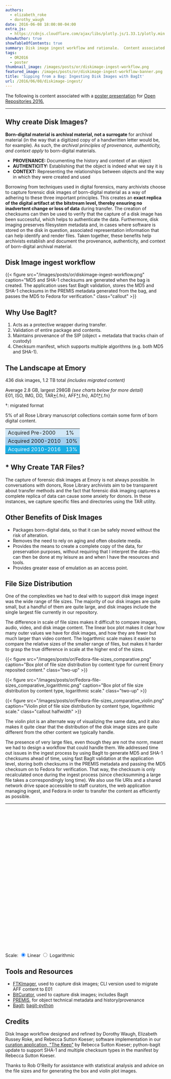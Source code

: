 ```yaml
---
authors:
  - elizabeth_roke
  - dorothy_waugh
date: 2016-06-08 18:00:00-04:00
extra_js:
  - https://cdnjs.cloudflare.com/ajax/libs/plotly.js/1.33.1/plotly.min.js
showAuthor: true
showTableOfContents: true
summary: Disk image ingest workflow and rationale.  Content associated with a poster for OR2016.
tags:
  - OR2016
  - poster
thumbnail_image: /images/posts/or/diskimage-ingest-workflow.png
featured_image: /images/posts/or/diskimage-ingest-workflow-banner.png
title: 'Sipping from a Bag: Ingesting Disk Images with BagIt'
url: /2016/06/08/diskimage-ingest/
---
```



The following is content associated with a [poster presentation](https://pid.emory.edu/ark:/25593/rpff8) for [Open Repositories 2016.](http://or2016.net/)

* * *

## Why create Disk Images?

**Born-digital material is archival material, not a surrogate** for archival material (in the way that a digitized copy of a handwritten letter would be, for example). As such, the *archival principles of provenance, authenticity, and context apply* to born-digital materials.

*  **PROVENANCE:** Documenting the history and context of an object
*  **AUTHENTICITY:** Establishing that the object is indeed what we say it is
*  **CONTEXT:** Representing the relationships between objects and the way in which they were created and used

Borrowing from techniques used in digital forensics, many archivists choose to capture forensic disk images of born-digital material as a way of adhering to these three important principles. This creates an **exact replica of the digital artifact at the bitstream level, thereby ensuring no inadvertent change or loss of data** during transfer. The creation of checksums can then be used to verify that the capture of a disk image has been successful, which helps to authenticate the data. Furthermore, disk imaging preserves filesystem metadata and, in cases where software is stored on the disk in question, associated representation information that can help identify and render files. Taken together, these benefits help archivists establish and document the provenance, authenticity, and context of born-digital archival material.

## Disk Image ingest workflow

{{< figure src="/images/posts/or/diskimage-ingest-workflow.png" caption="MD5 and SHA-1 checksums are generated when the bag is created.  The application uses fast BagIt validation, stores the MD5 and SHA-1 checksums in the PREMIS metadata generated from the bag, and passes the MD5 to Fedora for verification." class="callout" >}}

## Why Use BagIt?

1. Acts as a protective wrapper during transfer.
2. Validation of entire package and contents.
3. Maintains provenance of the SIP (object + metadata that tracks chain of custody)
4. Checksum manifest, which supports multiple algorithms (e.g. both MD5 and SHA-1).

## The Landscape at Emory

436 disk images, 1.2 TB total *(includes migrated content)*

Average 2.8 GB, largest 298GB *(see charts below for more detail)*<br/>
E01, ISO, IMG, DD, TAR[*](#why-create-tar-files){.fn}, AFF[†](#note-migrated){.fn}, AD1[†](#note-migrated){.fn}

<a name="note-migrated" class="fn">†</a>: migrated format


5% of all Rose Library manuscript collections contain some form of born digital content.  
<table>
<tr style="background-color: #d1e7f6"><td>Acquired Pre-2000</td><td>1%</td></tr>
<tr style="background-color: #a3ceed"><td>Acquired 2000-2010</td><td>10%</td></tr>
<tr style="background-color: #1cade4; color: white"><td>Acquired 2010-2016</td><td>13%</td></tr>
</table>

<a name="why-create-tar-files"></a>

## <span class="fn">*</span> Why Create TAR Files?

The capture of forensic disk images at Emory is not always possible. In conversations with donors, Rose Library archivists aim to be transparent about transfer methods and the fact that forensic disk imaging captures a complete replica of data can cause some anxiety for donors. In these instances, we capture specific files and directories using the TAR utility.

## Other Benefits of Disk Images

* Packages born-digital data, so that it can be safely moved without the risk of alteration.
* Removes the need to rely on aging and often obsolete media.
* Provides the means to create a complete copy of the data, for preservation purposes, without requiring that I interpret the data—this can then be done at my leisure as and when I have the resources and tools.
* Provides greater ease of emulation as an access point.

## File Size Distribution

One of the complexities we had to deal with to support disk image ingest was the wide range of file sizes.  The majority of our disk images are quite small, but a  handful of them are quite large, and disk images include the single largest file currently in our repository.

The difference in scale of file sizes makes it difficult to compare images, audio, video, and disk image content.  The linear box plot makes it clear how many outer values we have for disk images, and how they are fewer but much larger than video content.  The logarthmic scale makes it easier to compare the relative sizes of the smaller range of files, but makes it harder to grasp the true difference in scale at the higher end of the sizes.

{{< figure src="/images/posts/or/Fedora-file-sizes_comparative.png" caption="Box plot of file size distribution by content type for current Emory reposited content." class="two-up" >}}

{{< figure src="/images/posts/or/Fedora-file-sizes_comparative_logarithmic.png" caption="Box plot of file size distribution by content type, logarithmic scale." class="two-up" >}}

{{< figure src="/images/posts/or/Fedora-file-sizes_comparative_violin.png" caption="Violin plot of file size distribution by content type, logarithmic scale." class="callout halfwidth" >}}

The violin plot is an alternate way of  visualizing the same data, and it also makes it quite clear that the distribution of the disk image sizes are quite different from the other content we typically handle.

The presence of very large files, even though they are not the norm, meant we had to design a workflow that could handle them.  We addressed time out issues in the ingest process by using BagIt to generate MD5 and SHA-1 checksums ahead of time, using fast BagIt validation at the application level, storing both checksums in the PREMIS metadata and passing the MD5 checksum on to Fedora for verification.   That way, the checksum is only recalculated once during the ingest process (since checksumming a large file takes a correspondingly long time).  We also use file URIs and a shared network drive space accessible to staff curators, the web application managing ingest, and Fedora in order to transfer the content as efficiently as possible.

* * *

<div id="box-plot" style="width:650px;height:450px;"></div>
<form id="box-plot-controls">
Scale:
<label><input type='radio' name='plot-scale' value='linear' checked="checked" /> Linear</label>
<label><input type='radio' name='plot-scale' value='log' /> Logarithmic</label>
</form>


## Tools and Resources

* [FTKImager](http://accessdata.com/product-download/digital-forensics/ftk-imager-version-3.2.0), used to capture disk images; CLI version used to migrate AFF content to E01
* [BitCurator](https://www.bitcuratorconsortium.org/), used to capture disk images; includes BagIt
* [PREMIS](http://www.loc.gov/standards/premis/), for object technical metadata and history/provenance
* [BagIt](https://en.wikipedia.org/wiki/BagIt);  [bagit-python](https://github.com/LibraryOfCongress/bagit-python)

## Credits

Disk Image workflow designed and refined by Dorothy Waugh, Elizabeth Russey Roke, and Rebecca Sutton Koeser; software implementation in our [curation application, "The Keep"](https://github.com/emory-libraries/TheKeep) by Rebecca Sutton Koeser; python-bagit update to support SHA-1 and multiple checksum types in the manifest by Rebecca Sutton Koeser.

Thanks to Rob O'Reilly for assistance with statistical analysis and advice on the file sizes and for generating the box and violin plot images.

<script>
window.addEventListener("DOMContentLoaded", (event) => {

    fetch( "/json/repository_content_sizes.json").then(response => response.json()).then(
    function( data ) {
        // data is structured for plotly box plot
    /*    var plot_data = [
            {
                y: data['images'],
                name: 'Images',
                type: 'box',
            },
        {
                y: data['audio'],
                name: 'Audio',
                type: 'box',
            },
        {
                y: data['video'],
                name: 'Video',
                type: 'box',
            },
        {
                y: data['diskimage'],
                name: 'Disk Images',
                type: 'box',
            },
        ]; */

        var layout = {
        title: 'Distribution of File Sizes by Content Type',
        yaxis: {
            title: 'File size in GB',
            autorange: true,
            zeroline: true,
            type: 'linear',
        },
        margin: {
            l: 50,
            r: 30,
            b: 30,
            t: 70
        },
        showlegend: true
    };


        Plotly.newPlot('box-plot', data, layout);
    });

    const scaleInput = document.querySelectorAll('input[name=plot-scale]');
    scaleInput.forEach(el => {
        el.addEventListener("change", (event) => {
        // update y axis layout
        Plotly.relayout('box-plot', {
            yaxis: {
                type: event.target.value
            }});
        // redraw to adjust to the new scale and display properly
        Plotly.redraw('box-plot');
    });
    });
});
</script>
